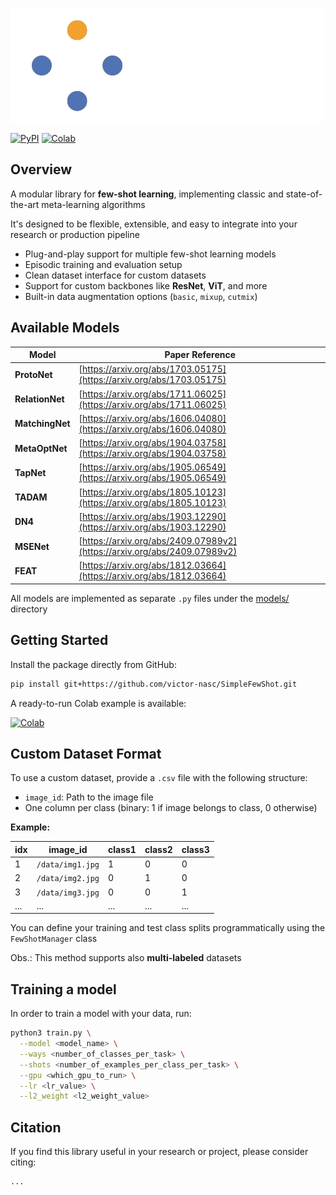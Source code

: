 
![Simple Few Shot](assets/logo.png)

[![PyPI](https://img.shields.io/pypi/v/simplefsl?label=simplefsl&logo=python&style=for-the-badge)](https://pypi.org/project/simplefsl)
[![Colab](https://img.shields.io/badge/Open%20In-Colab-FFD43B?logo=googlecolab&logoColor=black&style=for-the-badge)](https://colab.research.google.com/drive/11m4Dbvgpnm4HVaGsuaXE-mjwuaPY30Ik?usp=sharing)


## Overview

A modular library for **few-shot learning**, implementing classic and state-of-the-art meta-learning algorithms

It's designed to be flexible, extensible, and easy to integrate into your research or production pipeline

- Plug-and-play support for multiple few-shot learning models
- Episodic training and evaluation setup
- Clean dataset interface for custom datasets
- Support for custom backbones like **ResNet**, **ViT**, and more
- Built-in data augmentation options (`basic`, `mixup`, `cutmix`)

## Available Models

| Model           | Paper Reference |
|-----------------|-----------------|
| **ProtoNet**    | [https://arxiv.org/abs/1703.05175](https://arxiv.org/abs/1703.05175) |
| **RelationNet** | [https://arxiv.org/abs/1711.06025](https://arxiv.org/abs/1711.06025) |
| **MatchingNet** | [https://arxiv.org/abs/1606.04080](https://arxiv.org/abs/1606.04080) |
| **MetaOptNet**  | [https://arxiv.org/abs/1904.03758](https://arxiv.org/abs/1904.03758) |
| **TapNet**      | [https://arxiv.org/abs/1905.06549](https://arxiv.org/abs/1905.06549) |
| **TADAM**       | [https://arxiv.org/abs/1805.10123](https://arxiv.org/abs/1805.10123) |
| **DN4**         | [https://arxiv.org/abs/1903.12290](https://arxiv.org/abs/1903.12290) |
| **MSENet**      | [https://arxiv.org/abs/2409.07989v2](https://arxiv.org/abs/2409.07989v2) |
| **FEAT**        | [https://arxiv.org/abs/1812.03664](https://arxiv.org/abs/1812.03664) |

All models are implemented as separate `.py` files under the [models/](/simplefsl/models) directory

## Getting Started

Install the package directly from GitHub:

```bash
pip install git+https://github.com/victor-nasc/SimpleFewShot.git
```

A ready-to-run Colab example is available:

[![Colab](https://img.shields.io/badge/Open%20In-Colab-FFD43B?logo=googlecolab&logoColor=black&style=for-the-badge)](https://colab.research.google.com/drive/11m4Dbvgpnm4HVaGsuaXE-mjwuaPY30Ik?usp=sharing)

## Custom Dataset Format

To use a custom dataset, provide a `.csv` file with the following structure:

- `image_id`: Path to the image file
- One column per class (binary: 1 if image belongs to class, 0 otherwise)

**Example:**

| idx | image_id         | class1 | class2 | class3 |
|-----|------------------|--------|--------|--------|
| 1   | `/data/img1.jpg` | 1      | 0      | 0      | 
| 2   | `/data/img2.jpg` | 0      | 1      | 0      | 
| 3   | `/data/img3.jpg` | 0      | 0      | 1      |
| ... | ...              | ...    | ...    | ...    | 

You can define your training and test class splits programmatically using the `FewShotManager` class

Obs.: This method supports also **multi-labeled** datasets

## Training a model

In order to train a model with your data, run:

```bash
python3 train.py \
  --model <model_name> \
  --ways <number_of_classes_per_task> \
  --shots <number_of_examples_per_class_per_task> \
  --gpu <which_gpu_to_run> \
  --lr <lr_value> \
  --l2_weight <l2_weight_value>
```

<!-- 
Colocar também o nome possível dos modelos a serem selecionados?
Setar valores padrão caso algum parâmetro não seja enviado?
Ex: GPU = 0, lr = 0.001, etc.
-->


## Citation

If you find this library useful in your research or project, please consider citing:
```
...
```
